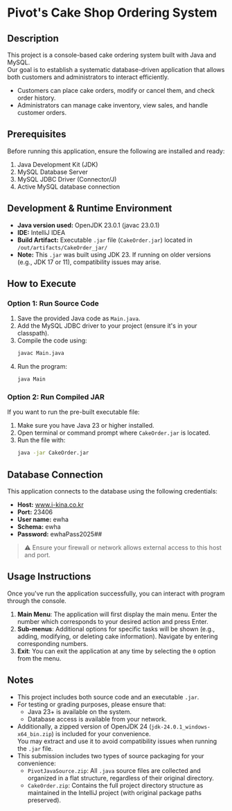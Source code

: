 # Pivot's Cake Shop Ordering System

## Description
This project is a console-based cake ordering system built with Java and MySQL.  
Our goal is to establish a systematic database-driven application that allows both customers and administrators to interact efficiently.
- Customers can place cake orders, modify or cancel them, and check order history.
- Administrators can manage cake inventory, view sales, and handle customer orders.

## Prerequisites
Before running this application, ensure the following are installed and ready:
1. Java Development Kit (JDK)
2. MySQL Database Server
3. MySQL JDBC Driver (Connector/J)
4. Active MySQL database connection

## Development & Runtime Environment
- **Java version used:** OpenJDK 23.0.1 (javac 23.0.1)
- **IDE:** IntelliJ IDEA
- **Build Artifact:** Executable `.jar` file (`CakeOrder.jar`) located in `/out/artifacts/CakeOrder_jar/`
- **Note:** This `.jar` was built using JDK 23. If running on older versions (e.g., JDK 17 or 11), compatibility issues may arise.

## How to Execute

### Option 1: Run Source Code
1. Save the provided Java code as `Main.java`.
2. Add the MySQL JDBC driver to your project (ensure it's in your classpath).
3. Compile the code using:
    ```bash
    javac Main.java
    ```
4. Run the program:
    ```bash
    java Main
    ```

### Option 2: Run Compiled JAR
If you want to run the pre-built executable file:
1. Make sure you have Java 23 or higher installed.
2. Open terminal or command prompt where `CakeOrder.jar` is located.
3. Run the file with:
    ```bash
    java -jar CakeOrder.jar
    ```

## Database Connection
This application connects to the database using the following credentials:
- **Host:** www.i-kina.co.kr  
- **Port:** 23406  
- **User name:** ewha  
- **Schema:** ewha  
- **Password:** ewhaPass2025##

> ⚠️ Ensure your firewall or network allows external access to this host and port.

## Usage Instructions
Once you've run the application successfully, you can interact with program through the console.  
1. **Main Menu**: The application will first display the main menu. Enter the number which corresponds to your desired action and press Enter.  
2. **Sub-menus**: Additional options for specific tasks will be shown (e.g., adding, modifying, or deleting cake information). Navigate by entering corresponding numbers.  
3. **Exit**: You can exit the application at any time by selecting the `0` option from the menu.

## Notes
- This project includes both source code and an executable `.jar`.
- For testing or grading purposes, please ensure that:
  - Java 23+ is available on the system.
  - Database access is available from your network.
- Additionally, a zipped version of OpenJDK 24 (`jdk-24.0.1_windows-x64_bin.zip`) is included for your convenience.  
  You may extract and use it to avoid compatibility issues when running the `.jar` file.
- This submission includes two types of source packaging for your convenience:
  - `PivotJavaSource.zip`: All `.java` source files are collected and organized in a flat structure, regardless of their original directory.
  - `CakeOrder.zip`: Contains the full project directory structure as maintained in the IntelliJ project (with original package paths preserved).
